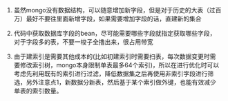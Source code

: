1. 虽然mongo没有数据结构，可以随意增加新字段，但是对于历史的大表（过百万）最好不要往里面新增字段，如果需要增加字段的话，直建新的集合

2. 代码中获取数据库字段的bean，尽可能需要哪些字段就指定获取哪些字段，对于字段多的表，不要一梭子全撸出来，很占用带宽

3. 由于建索引是需要其他成本的(比如初建索引时需要扫表，每次数据变更时需要修改索引树，mongo本身限制单表最多64个索引)，所以在进行优化时可以考虑先利用既有的索引进行过滤，降低数据集之后再使用非索引字段进行筛选，另外注意点1，新数据分新表，然后基于某个索引做外键，也能有效减少单表的索引数量。